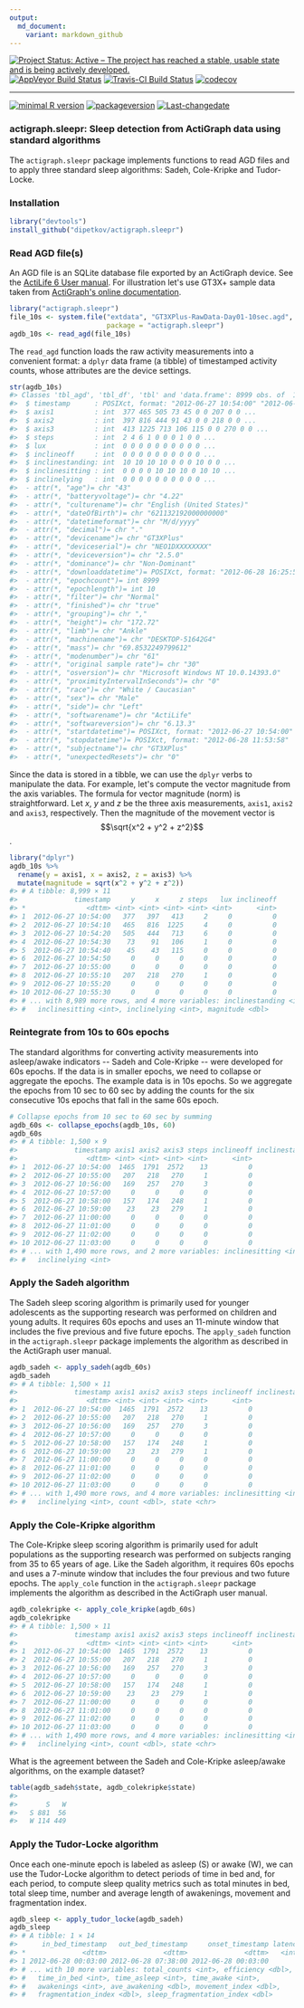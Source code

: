 ```yaml
---
output:
  md_document:
    variant: markdown_github
---
```

 
[![Project Status: Active – The project has reached a stable, usable state and is being actively developed.](http://www.repostatus.org/badges/latest/active.svg)](http://www.repostatus.org/#active)
[![AppVeyor Build Status](https://ci.appveyor.com/api/projects/status/github/dipetkov/actigraph.sleepr?branch=master&svg=true)](https://ci.appveyor.com/project/dipetkov/actigraph.sleepr)
[![Travis-CI Build Status](https://travis-ci.org/dipetkov/actigraph.sleepr.svg?branch=master)](https://travis-ci.org/dipetkov/actigraph.sleepr)
[![codecov](https://codecov.io/gh/dipetkov/actigraph.sleepr/branch/master/graph/badge.svg)](https://codecov.io/gh/dipetkov/actigraph.sleepr)
 
---
 
[![minimal R version](https://img.shields.io/badge/R%3E%3D-NA-6666ff.svg)](https://cran.r-project.org/)
[![packageversion](https://img.shields.io/badge/Package%20version-0.1.0-orange.svg?style=flat-square)](commits/master)
[![Last-changedate](https://img.shields.io/badge/last%20change-2016--12--02-yellowgreen.svg)](/commits/master)

<!-- README.md is generated from README.Rmd. Please edit that file -->

### actigraph.sleepr: Sleep detection from ActiGraph data using standard algorithms



The `actigraph.sleepr` package implements functions to read AGD files and to apply three standard sleep algorithms: Sadeh, Cole-Kripke and Tudor-Locke.

### Installation


```r
library("devtools")
install_github("dipetkov/actigraph.sleepr")
```

### Read AGD file(s)

An AGD file is an SQLite database file exported by an ActiGraph device. See the [ActiLife 6 User manual](http://actigraphcorp.com/support/manuals/actilife-6-manual/). For illustration let's use GT3X+ sample data taken from [ActiGraph's online documentation](https://actigraph.desk.com).


```r
library("actigraph.sleepr")
file_10s <- system.file("extdata", "GT3XPlus-RawData-Day01-10sec.agd",
                        package = "actigraph.sleepr")
agdb_10s <- read_agd(file_10s)
```

The `read_agd` function loads the raw activity measurements into a convenient format: a `dplyr` data frame (a tibble) of timestamped activity counts, whose attributes are the device settings.


```r
str(agdb_10s)
#> Classes 'tbl_agd', 'tbl_df', 'tbl' and 'data.frame':	8999 obs. of  10 variables:
#>  $ timestamp      : POSIXct, format: "2012-06-27 10:54:00" "2012-06-27 10:54:10" ...
#>  $ axis1          : int  377 465 505 73 45 0 0 207 0 0 ...
#>  $ axis2          : int  397 816 444 91 43 0 0 218 0 0 ...
#>  $ axis3          : int  413 1225 713 106 115 0 0 270 0 0 ...
#>  $ steps          : int  2 4 6 1 0 0 0 1 0 0 ...
#>  $ lux            : int  0 0 0 0 0 0 0 0 0 0 ...
#>  $ inclineoff     : int  0 0 0 0 0 0 0 0 0 0 ...
#>  $ inclinestanding: int  10 10 10 10 0 0 0 10 0 0 ...
#>  $ inclinesitting : int  0 0 0 0 10 10 10 0 10 10 ...
#>  $ inclinelying   : int  0 0 0 0 0 0 0 0 0 0 ...
#>  - attr(*, "age")= chr "43"
#>  - attr(*, "batteryvoltage")= chr "4.22"
#>  - attr(*, "culturename")= chr "English (United States)"
#>  - attr(*, "dateOfBirth")= chr "621132192000000000"
#>  - attr(*, "datetimeformat")= chr "M/d/yyyy"
#>  - attr(*, "decimal")= chr "."
#>  - attr(*, "devicename")= chr "GT3XPlus"
#>  - attr(*, "deviceserial")= chr "NEO1DXXXXXXXX"
#>  - attr(*, "deviceversion")= chr "2.5.0"
#>  - attr(*, "dominance")= chr "Non-Dominant"
#>  - attr(*, "downloaddatetime")= POSIXct, format: "2012-06-28 16:25:52"
#>  - attr(*, "epochcount")= int 8999
#>  - attr(*, "epochlength")= int 10
#>  - attr(*, "filter")= chr "Normal"
#>  - attr(*, "finished")= chr "true"
#>  - attr(*, "grouping")= chr ","
#>  - attr(*, "height")= chr "172.72"
#>  - attr(*, "limb")= chr "Ankle"
#>  - attr(*, "machinename")= chr "DESKTOP-51642G4"
#>  - attr(*, "mass")= chr "69.8532249799612"
#>  - attr(*, "modenumber")= chr "61"
#>  - attr(*, "original sample rate")= chr "30"
#>  - attr(*, "osversion")= chr "Microsoft Windows NT 10.0.14393.0"
#>  - attr(*, "proximityIntervalInSeconds")= chr "0"
#>  - attr(*, "race")= chr "White / Caucasian"
#>  - attr(*, "sex")= chr "Male"
#>  - attr(*, "side")= chr "Left"
#>  - attr(*, "softwarename")= chr "ActiLife"
#>  - attr(*, "softwareversion")= chr "6.13.3"
#>  - attr(*, "startdatetime")= POSIXct, format: "2012-06-27 10:54:00"
#>  - attr(*, "stopdatetime")= POSIXct, format: "2012-06-28 11:53:58"
#>  - attr(*, "subjectname")= chr "GT3XPlus"
#>  - attr(*, "unexpectedResets")= chr "0"
```

Since the data is stored in a tibble, we can use the `dplyr` verbs to manipulate the data. For example, let's compute the vector magnitude from the axis variables. The formula for vector magnitude (norm) is straightforward. Let $x$, $y$ and $z$ be the three axis measurements, `axis1`, `axis2` and `axis3`, respectively. Then the magnitude of the movement vector is $$\sqrt{x^2 + y^2 + z^2}$$.


```r
library("dplyr")
agdb_10s %>%
  rename(y = axis1, x = axis2, z = axis3) %>%
  mutate(magnitude = sqrt(x^2 + y^2 + z^2))
#> # A tibble: 8,999 × 11
#>              timestamp     y     x     z steps   lux inclineoff
#> *               <dttm> <int> <int> <int> <int> <int>      <int>
#> 1  2012-06-27 10:54:00   377   397   413     2     0          0
#> 2  2012-06-27 10:54:10   465   816  1225     4     0          0
#> 3  2012-06-27 10:54:20   505   444   713     6     0          0
#> 4  2012-06-27 10:54:30    73    91   106     1     0          0
#> 5  2012-06-27 10:54:40    45    43   115     0     0          0
#> 6  2012-06-27 10:54:50     0     0     0     0     0          0
#> 7  2012-06-27 10:55:00     0     0     0     0     0          0
#> 8  2012-06-27 10:55:10   207   218   270     1     0          0
#> 9  2012-06-27 10:55:20     0     0     0     0     0          0
#> 10 2012-06-27 10:55:30     0     0     0     0     0          0
#> # ... with 8,989 more rows, and 4 more variables: inclinestanding <int>,
#> #   inclinesitting <int>, inclinelying <int>, magnitude <dbl>
```

### Reintegrate from 10s to 60s epochs

The standard algorithms for converting activity measurements into asleep/awake indicators -- Sadeh and Cole-Kripke -- were developed for 60s epochs. If the data is in smaller epochs, we need to collapse or aggregate the epochs. The example data is in 10s epochs. So we aggregate the epochs from 10 sec to 60 sec by adding the counts for the six consecutive 10s epochs that fall in the same 60s epoch.


```r
# Collapse epochs from 10 sec to 60 sec by summing
agdb_60s <- collapse_epochs(agdb_10s, 60)
agdb_60s
#> # A tibble: 1,500 × 9
#>              timestamp axis1 axis2 axis3 steps inclineoff inclinestanding
#>                 <dttm> <int> <int> <int> <int>      <int>           <int>
#> 1  2012-06-27 10:54:00  1465  1791  2572    13          0              40
#> 2  2012-06-27 10:55:00   207   218   270     1          0              10
#> 3  2012-06-27 10:56:00   169   257   270     3          0              11
#> 4  2012-06-27 10:57:00     0     0     0     0          0               0
#> 5  2012-06-27 10:58:00   157   174   248     1          0              10
#> 6  2012-06-27 10:59:00    23    23   279     1          0               0
#> 7  2012-06-27 11:00:00     0     0     0     0          0               0
#> 8  2012-06-27 11:01:00     0     0     0     0          0               0
#> 9  2012-06-27 11:02:00     0     0     0     0          0               0
#> 10 2012-06-27 11:03:00     0     0     0     0          0               0
#> # ... with 1,490 more rows, and 2 more variables: inclinesitting <int>,
#> #   inclinelying <int>
```

### Apply the Sadeh algorithm

The Sadeh sleep scoring algorithm is primarily used for younger adolescents as the supporting research was performed on children and young adults. It requires 60s epochs and uses an 11-minute window that includes the five previous and five future epochs. The `apply_sadeh` function in the `actigraph.sleepr` package implements the algorithm as described in the ActiGraph user manual.


```r
agdb_sadeh <- apply_sadeh(agdb_60s)
agdb_sadeh
#> # A tibble: 1,500 × 11
#>              timestamp axis1 axis2 axis3 steps inclineoff inclinestanding
#>                 <dttm> <int> <int> <int> <int>      <int>           <int>
#> 1  2012-06-27 10:54:00  1465  1791  2572    13          0              40
#> 2  2012-06-27 10:55:00   207   218   270     1          0              10
#> 3  2012-06-27 10:56:00   169   257   270     3          0              11
#> 4  2012-06-27 10:57:00     0     0     0     0          0               0
#> 5  2012-06-27 10:58:00   157   174   248     1          0              10
#> 6  2012-06-27 10:59:00    23    23   279     1          0               0
#> 7  2012-06-27 11:00:00     0     0     0     0          0               0
#> 8  2012-06-27 11:01:00     0     0     0     0          0               0
#> 9  2012-06-27 11:02:00     0     0     0     0          0               0
#> 10 2012-06-27 11:03:00     0     0     0     0          0               0
#> # ... with 1,490 more rows, and 4 more variables: inclinesitting <int>,
#> #   inclinelying <int>, count <dbl>, state <chr>
```

### Apply the Cole-Kripke algorithm

The Cole-Kripke sleep scoring algorithm is primarily used for adult populations as the supporting research was performed on subjects ranging from 35 to 65 years of age. Like the Sadeh algorithm, it requires 60s epochs and uses a 7-minute window that includes the four previous and two future epochs. The `apply_cole` function in the `actigraph.sleepr` package implements the algorithm as described in the ActiGraph user manual.


```r
agdb_colekripke <- apply_cole_kripke(agdb_60s)
agdb_colekripke
#> # A tibble: 1,500 × 11
#>              timestamp axis1 axis2 axis3 steps inclineoff inclinestanding
#>                 <dttm> <int> <int> <int> <int>      <int>           <int>
#> 1  2012-06-27 10:54:00  1465  1791  2572    13          0              40
#> 2  2012-06-27 10:55:00   207   218   270     1          0              10
#> 3  2012-06-27 10:56:00   169   257   270     3          0              11
#> 4  2012-06-27 10:57:00     0     0     0     0          0               0
#> 5  2012-06-27 10:58:00   157   174   248     1          0              10
#> 6  2012-06-27 10:59:00    23    23   279     1          0               0
#> 7  2012-06-27 11:00:00     0     0     0     0          0               0
#> 8  2012-06-27 11:01:00     0     0     0     0          0               0
#> 9  2012-06-27 11:02:00     0     0     0     0          0               0
#> 10 2012-06-27 11:03:00     0     0     0     0          0               0
#> # ... with 1,490 more rows, and 4 more variables: inclinesitting <int>,
#> #   inclinelying <int>, count <dbl>, state <chr>
```

What is the agreement between the Sadeh and Cole-Kripke asleep/awake algorithms, on the example dataset?


```r
table(agdb_sadeh$state, agdb_colekripke$state)
#>    
#>       S   W
#>   S 881  56
#>   W 114 449
```

### Apply the Tudor-Locke algorithm

Once each one-minute epoch is labeled as asleep (S) or awake (W), we can use the Tudor-Locke algorithm to detect periods of time in bed and, for each period, to compute sleep quality metrics such as total minutes in bed, total sleep time, number and average length of awakenings, movement and fragmentation index.


```r
agdb_sleep <- apply_tudor_locke(agdb_sadeh)
agdb_sleep
#> # A tibble: 1 × 14
#>      in_bed_timestamp   out_bed_timestamp     onset_timestamp latency
#> *              <dttm>              <dttm>              <dttm>   <int>
#> 1 2012-06-28 00:03:00 2012-06-28 07:38:00 2012-06-28 00:03:00       0
#> # ... with 10 more variables: total_counts <int>, efficiency <dbl>,
#> #   time_in_bed <int>, time_asleep <int>, time_awake <int>,
#> #   awakenings <int>, ave_awakening <dbl>, movement_index <dbl>,
#> #   fragmentation_index <dbl>, sleep_fragmentation_index <dbl>
```
